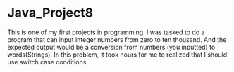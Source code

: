 # Java_Project8

This is one of my first projects in programming. I was tasked to do a program that can input
integer numbers from zero to ten thousand. And the expected output would be a conversion from numbers 
(you inputted) to words(Strings). In this problem, it took hours for me 
to realized that I should use switch case conditions
